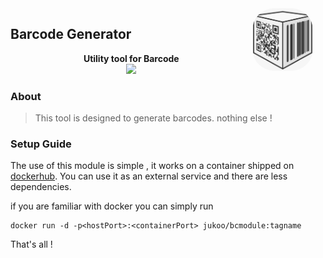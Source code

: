 <img src="images/barcodelogo.png" width=""  height="100" alt="barcodelogo" style="margin-right:20px;border-radius:35px"  align="right"/>


<h2>Barcode Generator</h2>
<div  align="center">
<b>Utility  tool for  Barcode </b></br>
 <a href="https://github.com/avalanche-org/toolbox/tree/main/BCmodule"><img src ='https://img.shields.io/badge/Barcode-Scanner-teal?style=for-the-badge&logo=appveyor'/></a><p>
</div>

### About  

> This tool is designed to generate barcodes. nothing else ! 

### Setup Guide

The use of this module is simple , it works on a container shipped on [dockerhub](https://hub.docker.com/repository/docker/jukoo/bcmodule). 
You can use it as an external service and there are less dependencies.

if you are familiar with docker you can simply run     
```
docker run -d -p<hostPort>:<containerPort> jukoo/bcmodule:tagname  
``` 

That's all !

